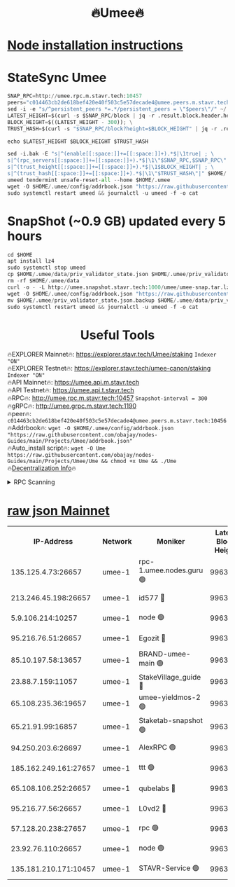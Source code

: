 <h1 align="center"> 🔥Umee🔥</h1>


[Node installation instructions](https://github.com/obajay/nodes-Guides/tree/main/Projects/Umee)
=
# StateSync Umee
```python
SNAP_RPC=http://umee.rpc.m.stavr.tech:10457
peers="c014463cb2de618bef420e40f503c5e57decade4@umee.peers.m.stavr.tech:10456"
sed -i -e "s/^persistent_peers *=.*/persistent_peers = \"$peers\"/" ~/.umee/config/config.toml
LATEST_HEIGHT=$(curl -s $SNAP_RPC/block | jq -r .result.block.header.height); \
BLOCK_HEIGHT=$((LATEST_HEIGHT - 300)); \
TRUST_HASH=$(curl -s "$SNAP_RPC/block?height=$BLOCK_HEIGHT" | jq -r .result.block_id.hash)

echo $LATEST_HEIGHT $BLOCK_HEIGHT $TRUST_HASH

sed -i.bak -E "s|^(enable[[:space:]]+=[[:space:]]+).*$|\1true| ; \
s|^(rpc_servers[[:space:]]+=[[:space:]]+).*$|\1\"$SNAP_RPC,$SNAP_RPC\"| ; \
s|^(trust_height[[:space:]]+=[[:space:]]+).*$|\1$BLOCK_HEIGHT| ; \
s|^(trust_hash[[:space:]]+=[[:space:]]+).*$|\1\"$TRUST_HASH\"|" $HOME/.umee/config/config.toml
umeed tendermint unsafe-reset-all --home $HOME/.umee
wget -O $HOME/.umee/config/addrbook.json "https://raw.githubusercontent.com/obajay/nodes-Guides/main/Projects/Umee/addrbook.json"
sudo systemctl restart umeed && journalctl -u umeed -f -o cat
```
# SnapShot (~0.9 GB) updated every 5 hours
```python
cd $HOME
apt install lz4
sudo systemctl stop umeed
cp $HOME/.umee/data/priv_validator_state.json $HOME/.umee/priv_validator_state.json.backup
rm -rf $HOME/.umee/data
curl -o - -L http://umee.snapshot.stavr.tech:1000/umee/umee-snap.tar.lz4 | lz4 -c -d - | tar -x -C $HOME/.umee --strip-components 2
wget -O $HOME/.umee/config/addrbook.json "https://raw.githubusercontent.com/obajay/nodes-Guides/main/Projects/Umee/addrbook.json"
mv $HOME/.umee/priv_validator_state.json.backup $HOME/.umee/data/priv_validator_state.json
sudo systemctl restart umeed && journalctl -u umeed -f -o cat
```
 <h1 align="center"> Useful Tools</h1>

🔥EXPLORER Mainnet🔥:      https://explorer.stavr.tech/Umee/staking             `Indexer "ON"` \
🔥EXPLORER Testnet🔥:        https://explorer.stavr.tech/umee-canon/staking      `Indexer "ON"` \
🔥API Mainnet🔥:                   https://umee.api.m.stavr.tech \
🔥API Testnet🔥:                     https://umee.api.t.stavr.tech \
🔥RPC🔥:                                   http://umee.rpc.m.stavr.tech:10457                     `Snapshot-interval = 300` \
🔥gRPC🔥:                              http://umee.grpc.m.stavr.tech:1190 \
🔥peer🔥:                     `c014463cb2de618bef420e40f503c5e57decade4@umee.peers.m.stavr.tech:10456` \
🔥Addrbook🔥:    ```wget -O $HOME/.umee/config/addrbook.json "https://raw.githubusercontent.com/obajay/nodes-Guides/main/Projects/Umee/addrbook.json"``` \
🔥Auto_install script🔥: ```wget -O Ume https://raw.githubusercontent.com/obajay/nodes-Guides/main/Projects/Umee/Ume && chmod +x Ume && ./Ume``` \
🔥[Decentralization Info](https://github.com/obajay/StateSync-snapshots/tree/main/Projects/Umee/Decentralization)🔥

<details>
<summary>RPC Scanning</summary>

<h2 align="center"> We scan nodes in real time every 4 hours. And we provide the final result of RPC endpoints.
We cannot influence the operation of these nodes in any way. </h2>


```python
If Voting Power is higher than 0 --> then the Node is a validator of the network and may be subject to attack and be a potential threat to the chain.
```
```python
We marked such validators with a red symbol
```

</details>

[raw json Mainnet](https://rpc-check.umeem.stavr.tech/umeem/rpc-umeem-result.json)
=



<table><tr><th>IP-Address</th><th>Network</th><th>Moniker</th><th>Latest Block Height</th><th>Earliest Block Height</th><th>Catching Up</th><th>Tx Index</th><th>Voting Power</th><th>Scan Time</th></tr><tr><td>135.125.4.73:26657</td><td>umee-1</td><td>rpc-1.umee.nodes.guru 🟢</td><td>9963276</td><td>5167386</td><td>False</td><td>on</td><td>0</td><td>2024-01-03T00:00:24.930898490UTC</td></tr><tr><td>213.246.45.198:26657</td><td>umee-1</td><td>id577 🔴</td><td>9963260</td><td>7100001</td><td>False</td><td>on</td><td>35105452</td><td>2024-01-02T23:58:53.431093188UTC</td></tr><tr><td>5.9.106.214:10257</td><td>umee-1</td><td>node 🟢</td><td>9963271</td><td>7942001</td><td>False</td><td>on</td><td>0</td><td>2024-01-02T23:59:55.254643277UTC</td></tr><tr><td>95.216.76.51:26657</td><td>umee-1</td><td>Egozit 🔴</td><td>9963276</td><td>8262001</td><td>False</td><td>off</td><td>38137817</td><td>2024-01-03T00:00:24.548932860UTC</td></tr><tr><td>85.10.197.58:13657</td><td>umee-1</td><td>BRAND-umee-main 🟢</td><td>9963264</td><td>8427832</td><td>False</td><td>on</td><td>0</td><td>2024-01-02T23:59:12.525141919UTC</td></tr><tr><td>23.88.7.159:11057</td><td>umee-1</td><td>StakeVillage_guide 🔴</td><td>9963269</td><td>9137726</td><td>False</td><td>on</td><td>1414319</td><td>2024-01-02T23:59:46.866310780UTC</td></tr><tr><td>65.108.235.36:19657</td><td>umee-1</td><td>umee-yieldmos-2 🟢</td><td>9963253</td><td>9575548</td><td>False</td><td>on</td><td>0</td><td>2024-01-02T23:58:08.082949098UTC</td></tr><tr><td>65.21.91.99:16857</td><td>umee-1</td><td>Staketab-snapshot 🟢</td><td>9963266</td><td>9721001</td><td>False</td><td>off</td><td>0</td><td>2024-01-02T23:59:25.606040000UTC</td></tr><tr><td>94.250.203.6:26697</td><td>umee-1</td><td>AlexRPC 🟢</td><td>9963263</td><td>9722001</td><td>False</td><td>on</td><td>0</td><td>2024-01-02T23:59:08.146182499UTC</td></tr><tr><td>185.162.249.161:27657</td><td>umee-1</td><td>ttt 🟢</td><td>9963269</td><td>9733423</td><td>False</td><td>on</td><td>0</td><td>2024-01-02T23:59:42.475151116UTC</td></tr><tr><td>65.108.106.252:26657</td><td>umee-1</td><td>qubelabs 🔴</td><td>9963264</td><td>9761001</td><td>False</td><td>on</td><td>36618429</td><td>2024-01-02T23:59:12.928489193UTC</td></tr><tr><td>95.216.77.56:26657</td><td>umee-1</td><td>L0vd2 🔴</td><td>9963279</td><td>9863279</td><td>False</td><td>off</td><td>37275642</td><td>2024-01-03T00:00:42.064354283UTC</td></tr><tr><td>57.128.20.238:27657</td><td>umee-1</td><td>rpc 🟢</td><td>9963272</td><td>9880933</td><td>False</td><td>on</td><td>0</td><td>2024-01-03T00:00:03.682902589UTC</td></tr><tr><td>23.92.76.110:26657</td><td>umee-1</td><td>node 🟢</td><td>9963282</td><td>9953901</td><td>False</td><td>on</td><td>0</td><td>2024-01-03T00:01:03.366027810UTC</td></tr><tr><td>135.181.210.171:10457</td><td>umee-1</td><td>STAVR-Service 🟢</td><td>9963277</td><td>9961669</td><td>False</td><td>on</td><td>0</td><td>2024-01-03T00:00:31.467999543UTC</td></tr></table>
